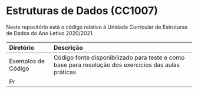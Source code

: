 # Estruturas de Dados (CC1007)
Neste repositório está o código relativo à Unidade Curricular de Estruturas de Dados do Ano Letivo 2020/2021.

| Diretório           | Descrição |
| :------------------ | :------------------------------------------------------------------------------------------------------ |
| Exemplos de Código  | Código fonte disponibilizado para teste e como base para resolução dos exercícios das aulas práticas |
| Pr
